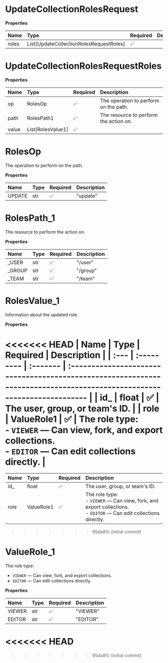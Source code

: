 # UpdateCollectionRolesRequest

**Properties**

| Name  | Type                                    | Required | Description |
| :---- | :-------------------------------------- | :------- | :---------- |
| roles | List[UpdateCollectionRolesRequestRoles] | ✅       |             |

# UpdateCollectionRolesRequestRoles

**Properties**

| Name  | Type              | Required | Description                            |
| :---- | :---------------- | :------- | :------------------------------------- |
| op    | RolesOp           | ✅       | The operation to perform on the path.  |
| path  | RolesPath1        | ✅       | The resource to perform the action on. |
| value | List[RolesValue1] | ✅       |                                        |

# RolesOp

The operation to perform on the path.

**Properties**

| Name   | Type | Required | Description |
| :----- | :--- | :------- | :---------- |
| UPDATE | str  | ✅       | "update"    |

# RolesPath_1

The resource to perform the action on.

**Properties**

| Name    | Type | Required | Description |
| :------ | :--- | :------- | :---------- |
| \_USER  | str  | ✅       | "/user"     |
| \_GROUP | str  | ✅       | "/group"    |
| \_TEAM  | str  | ✅       | "/team"     |

# RolesValue_1

Information about the updated role.

**Properties**

<<<<<<< HEAD
| Name | Type       | Required | Description                                                                                                             |
| :--- | :--------- | :------- | :---------------------------------------------------------------------------------------------------------------------- |
| id\_ | float      | ✅       | The user, group, or team's ID.                                                                                          |
| role | ValueRole1 | ✅       | The role type:<br/>- `VIEWER` — Can view, fork, and export collections.<br/>- `EDITOR` — Can edit collections directly. |
=======
| Name | Type       | Required | Description                                                                                                           |
| :--- | :--------- | :------- | :-------------------------------------------------------------------------------------------------------------------- |
| id\_ | float      | ✅       | The user, group, or team's ID.                                                                                        |
| role | ValueRole1 | ✅       | The role type:<br>- `VIEWER` — Can view, fork, and export collections.<br>- `EDITOR` — Can edit collections directly. |
>>>>>>> 95da91c (initial commit)

# ValueRole_1

The role type:

- `VIEWER` — Can view, fork, and export collections.
- `EDITOR` — Can edit collections directly.

**Properties**

| Name   | Type | Required | Description |
| :----- | :--- | :------- | :---------- |
| VIEWER | str  | ✅       | "VIEWER"    |
| EDITOR | str  | ✅       | "EDITOR"    |
<<<<<<< HEAD
=======

<!-- This file was generated by liblab | https://liblab.com/ -->
>>>>>>> 95da91c (initial commit)

